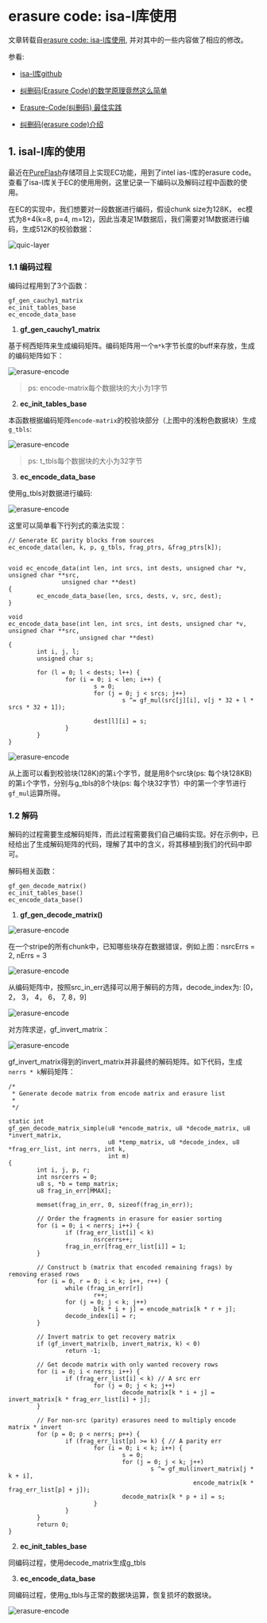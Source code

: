 # erasure code: isa-l库使用

文章转载自[erasure code: isa-l库使用](https://blog.csdn.net/wsqyz/article/details/142322571), 并对其中的一些内容做了相应的修改。

参看:

- [isa-l库github](https://github.com/intel/isa-l.git)

- [纠删码(Erasure Code)的数学原理竟然这么简单](https://www.miaokee.com/2546675.html)

- [Erasure-Code(纠删码) 最佳实践](https://zhuanlan.zhihu.com/p/106096265)

- [纠删码(erasure code)介绍](https://zhuanlan.zhihu.com/p/554262696)



## 1. isal-l库的使用

最近在[PureFlash](https://github.com/cocalele/PureFlash)存储项目上实现EC功能，用到了intel ias-l库的erasure code。查看了isa-l库关于EC的使用用例，这里记录一下编码以及解码过程中函数的使用。

在EC的实现中，我们想要对一段数据进行编码，假设chunk size为128K， ec模式为8+4(k=8, p=4, m=12)，因此当凑足1M数据后，我们需要对1M数据进行编码，生成512K的校验数据：

![quic-layer](https://raw.githubusercontent.com/ivanzz1001/distribute_storage_system/master/erasure-code/isal/image/erasure-encode-0001.jpg)

### 1.1 编码过程

编码过程用到了3个函数：

```
gf_gen_cauchy1_matrix
ec_init_tables_base
ec_encode_data_base
```

1. **gf_gen_cauchy1_matrix**

基于柯西矩阵来生成编码矩阵。编码矩阵用一个`m*k`字节长度的buff来存放，生成的编码矩阵如下：

![erasure-encode](https://raw.githubusercontent.com/ivanzz1001/distribute_storage_system/master/erasure-code/isal/image/erasure-encode-0002.jpg)

>ps: encode-matrix每个数据块的大小为1字节

2. **ec_init_tables_base**

本函数根据编码矩阵`encode-matrix`的校验块部分（上图中的浅粉色数据块）生成`g_tbls`:

![erasure-encode](https://raw.githubusercontent.com/ivanzz1001/distribute_storage_system/master/erasure-code/isal/image/erasure-encode-0003.jpg)

>ps: t_tbls每个数据块的大小为32字节

3. **ec_encode_data_base**

使用g_tbls对数据进行编码:

![erasure-encode](https://raw.githubusercontent.com/ivanzz1001/distribute_storage_system/master/erasure-code/isal/image/erasure-encode-0004.jpg)

这里可以简单看下行列式的乘法实现：

```
// Generate EC parity blocks from sources
ec_encode_data(len, k, p, g_tbls, frag_ptrs, &frag_ptrs[k]);


void ec_encode_data(int len, int srcs, int dests, unsigned char *v, unsigned char **src,
               unsigned char **dest)
{
        ec_encode_data_base(len, srcs, dests, v, src, dest);
}

void
ec_encode_data_base(int len, int srcs, int dests, unsigned char *v, unsigned char **src,
                    unsigned char **dest)
{
        int i, j, l;
        unsigned char s;

        for (l = 0; l < dests; l++) {
                for (i = 0; i < len; i++) {
                        s = 0;
                        for (j = 0; j < srcs; j++)
                                s ^= gf_mul(src[j][i], v[j * 32 + l * srcs * 32 + 1]);

                        dest[l][i] = s;
                }
        }
}

```

![erasure-encode](https://raw.githubusercontent.com/ivanzz1001/distribute_storage_system/master/erasure-code/isal/image/erasure-encode-0005.jpg)


从上面可以看到校验块(128K)的第`i`个字节，就是用8个src块(ps: 每个块128KB)的第`i`个字节，分别与g_tbls的8个块(ps: 每个块32字节）中的第一个字节进行`gf_mul`运算所得。


### 1.2 解码

解码的过程需要生成解码矩阵，而此过程需要我们自己编码实现。好在示例中，已经给出了生成解码矩阵的代码，理解了其中的含义，将其移植到我们的代码中即可。

解码相关函数：

```
gf_gen_decode_matrix()
ec_init_tables_base()
ec_encode_data_base()
```

1) **gf_gen_decode_matrix()**

![erasure-encode](https://raw.githubusercontent.com/ivanzz1001/distribute_storage_system/master/erasure-code/isal/image/erasure-encode-0006.jpg)

在一个stripe的所有chunk中，已知哪些块存在数据错误，例如上图：nsrcErrs = 2, nErrs = 3

![erasure-encode](https://raw.githubusercontent.com/ivanzz1001/distribute_storage_system/master/erasure-code/isal/image/erasure-encode-0007.jpg)

从编码矩阵中，按照src_in_err选择可以用于解码的方阵，decode_index为: [0， 2， 3， 4， 6， 7, 8，9]

![erasure-encode](https://raw.githubusercontent.com/ivanzz1001/distribute_storage_system/master/erasure-code/isal/image/erasure-encode-0008.png)

对方阵求逆，gf_invert_matrix：

![erasure-encode](https://raw.githubusercontent.com/ivanzz1001/distribute_storage_system/master/erasure-code/isal/image/erasure-encode-0009.png)

gf_invert_matrix得到的invert_matrix并非最终的解码矩阵。如下代码，生成`nerrs * k`解码矩阵：

```
/*
 * Generate decode matrix from encode matrix and erasure list
 *
 */

static int
gf_gen_decode_matrix_simple(u8 *encode_matrix, u8 *decode_matrix, u8 *invert_matrix,
                            u8 *temp_matrix, u8 *decode_index, u8 *frag_err_list, int nerrs, int k,
                            int m)
{
        int i, j, p, r;
        int nsrcerrs = 0;
        u8 s, *b = temp_matrix;
        u8 frag_in_err[MMAX];

        memset(frag_in_err, 0, sizeof(frag_in_err));

        // Order the fragments in erasure for easier sorting
        for (i = 0; i < nerrs; i++) {
                if (frag_err_list[i] < k)
                        nsrcerrs++;
                frag_in_err[frag_err_list[i]] = 1;
        }

        // Construct b (matrix that encoded remaining frags) by removing erased rows
        for (i = 0, r = 0; i < k; i++, r++) {
                while (frag_in_err[r])
                        r++;
                for (j = 0; j < k; j++)
                        b[k * i + j] = encode_matrix[k * r + j];
                decode_index[i] = r;
        }

        // Invert matrix to get recovery matrix
        if (gf_invert_matrix(b, invert_matrix, k) < 0)
                return -1;

        // Get decode matrix with only wanted recovery rows
        for (i = 0; i < nerrs; i++) {
                if (frag_err_list[i] < k) // A src err
                        for (j = 0; j < k; j++)
                                decode_matrix[k * i + j] = invert_matrix[k * frag_err_list[i] + j];
        }

        // For non-src (parity) erasures need to multiply encode matrix * invert
        for (p = 0; p < nerrs; p++) {
                if (frag_err_list[p] >= k) { // A parity err
                        for (i = 0; i < k; i++) {
                                s = 0;
                                for (j = 0; j < k; j++)
                                        s ^= gf_mul(invert_matrix[j * k + i],
                                                    encode_matrix[k * frag_err_list[p] + j]);
                                decode_matrix[k * p + i] = s;
                        }
                }
        }
        return 0;
}
```

2) **ec_init_tables_base**

同编码过程，使用decode_matrix生成g_tbls

3) **ec_encode_data_base**

同编码过程，使用g_tbls与正常的数据块运算，恢复损坏的数据块。


![erasure-encode](https://raw.githubusercontent.com/ivanzz1001/distribute_storage_system/master/erasure-code/isal/image/erasure-encode-0010.png)
